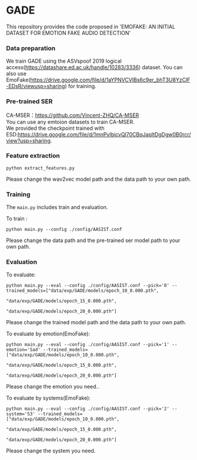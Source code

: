 # GADE

This repository provides the code proposed in 'EMOFAKE: AN INITIAL DATASET FOR EMOTION FAKE AUDIO DETECTION'

### Data preparation
We train GADE using the ASVspoof 2019 logical access(https://datashare.ed.ac.uk/handle/10283/3336) dataset.
You can also use EmoFake(https://drive.google.com/file/d/1aYPNVCVIBs6c9er_bhT3U8YzClF-EDsR/viewusp=sharing) for training.

### Pre-trained SER
CA-MSER：https://github.com/Vincent-ZHQ/CA-MSER 
<br />You can use any emtoion datasets to train CA-MSER.
<br />We provided the checkpoint trained with ESD:https://drive.google.com/file/d/1mnPyIbicvQl70CBqJapltDgDgw0B0rcr/view?usp=sharing.

### Feature extraction
```
python extract_features.py
```
Please change the wav2vec model path and the data path to your own path.

### Training 
The `main.py` includes train and evaluation.

To train :
```
python main.py --config ./config/AASIST.conf
```
Please change the data path and the pre-trained ser model path to your own path.

### Evaluation
To evaluate:
```
python main.py --eval --config ./config/AASIST.conf --pick='0' --trained_models=["data/exp/GADE/models/epoch_10_0.000.pth",
                                 "data/exp/GADE/models/epoch_15_0.000.pth",
                                 "data/exp/GADE/models/epoch_20_0.000.pth"]
```
Please change the trained model path and the data path to your own path.

To evaluate by emotion(EmoFake):
```
python main.py --eval --config ./config/AASIST.conf --pick='1' --emotion='Sad' --trained_models=["data/exp/GADE/models/epoch_10_0.000.pth",
                                 "data/exp/GADE/models/epoch_15_0.000.pth",
                                 "data/exp/GADE/models/epoch_20_0.000.pth"]
```
Please change the emotion you need..

To evaluate by systems(EmoFake):
```
python main.py --eval --config ./config/AASIST.conf --pick='2' --system='S3' --trained_models=["data/exp/GADE/models/epoch_10_0.000.pth",
                                 "data/exp/GADE/models/epoch_15_0.000.pth",
                                 "data/exp/GADE/models/epoch_20_0.000.pth"]
```
Please change the system you need.
